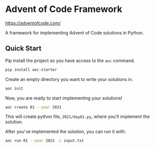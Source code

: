 # Advent of Code Framework

https://adventofcode.com/

A framework for implementing Advent of Code solutions in Python.

## Quick Start

Pip install the project so you have access to the `aoc` command.

```bash
pip install aoc-starter
```

Create an empty directory you want to write your solutions in.

```bash
aoc init
```

Now, you are ready to start implementing your solutions!

```bash
aoc create 01 --year 2021
```

This will create python file, `2021/day01.py`, where you'll implement the solution.

After you've implemented the solution, you can run it with:

```bash
aoc run 01 --year 2021 -i input.txt
```
